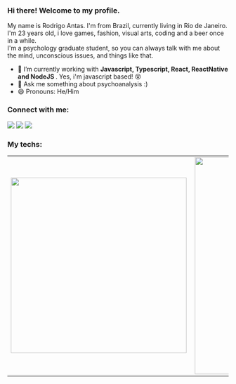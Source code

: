 ### Hi there! Welcome to my profile.

My name is Rodrigo Antas. I'm from Brazil, currently living in Rio de Janeiro. <br />
I'm 23 years old, i love games, fashion, visual arts, coding and a beer once in a while. <br />
I'm a psychology graduate student, so you can always talk with me about the mind, unconscious issues, and things like that.

- 🔭 I’m currently working with <strong> Javascript, Typescript, React, ReactNative and NodeJS </strong>. Yes, i'm javascript based! 😵
- 💬 Ask me something about psychoanalysis :)
- 😄 Pronouns: He/Him

### Connect with me:

<a href="https://www.linkedin.com/in/rodrigo-antas-1795071b3/"><img src="https://img.shields.io/badge/linkedin-%230077B5.svg?&style=for-the-badge&logo=linkedin&logoColor=white"></img></a> 
<a href="mailto:rodr.antas@gmail.com"><img src="https://img.shields.io/badge/gmail-D14836?&style=for-the-badge&logo=gmail&logoColor=white"></img></a>
<a href="https://t.me/rodrigoantas"><img src="https://img.shields.io/badge/telegram-D14836?color=2CA5E0&style=for-the-badge&logo=telegram&logoColor=white"></img></a>



### My techs:

<center>
  <table>
    <tr>
        <td><img width="400px" align="left" src="https://github-readme-stats.vercel.app/api/top-langs/?username=rodrigoantas&hide=html&layout=compact&theme=buefy" /></td>
        <td><img width="495px" align="left" src="https://github-readme-stats.vercel.app/api?username=rodrigoantas&theme=buefy"/></td>
    </tr>   
  </table>
</center>  
